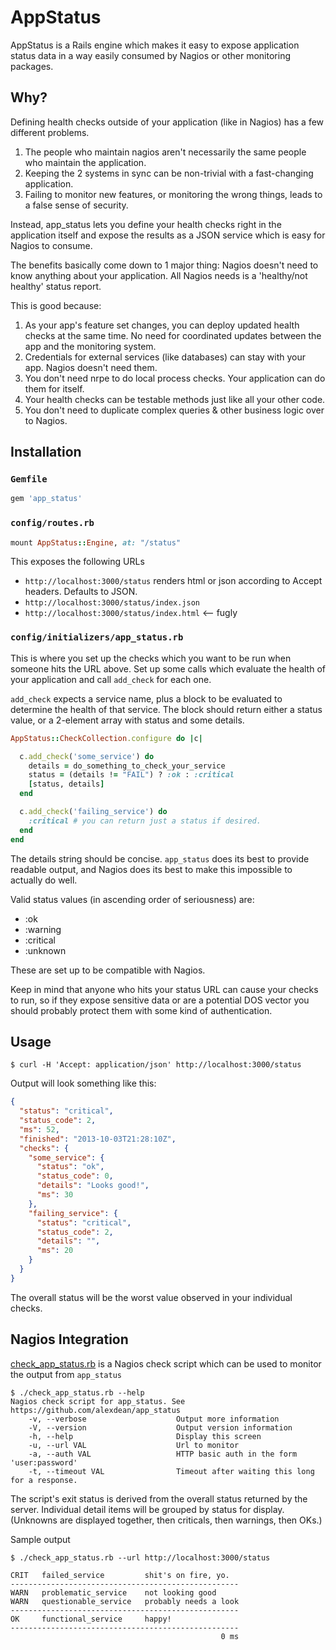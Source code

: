 # AppStatus

AppStatus is a Rails engine which makes it easy to expose application status
data in a way easily consumed by Nagios or other monitoring packages.

## Why?

Defining health checks outside of your application (like in Nagios)
has a few different problems.

  1. The people who maintain nagios aren't necessarily
     the same people who maintain the application.
  1. Keeping the 2 systems in sync can be non-trivial with a fast-changing
     application.
  1. Failing to monitor new features, or monitoring the wrong things, leads
     to a false sense of security.

Instead, app_status lets you define your health checks right in the application
itself and expose the results as a JSON service which is easy for Nagios
to consume.

The benefits basically come down to 1 major thing: Nagios doesn't need to know
anything about your application. All Nagios needs is a 'healthy/not healthy'
status report.

This is good because:

  1. As your app's feature set changes, you can deploy updated health checks
     at the same time. No need for coordinated updates between the app and
     the monitoring system.
  1. Credentials for external services (like databases) can stay with your
     app. Nagios doesn't need them.
  1. You don't need nrpe to do local process checks. Your application can do
     them for itself.
  1. Your health checks can be testable methods just like all your other code.
  1. You don't need to duplicate complex queries & other business logic over
     to Nagios.

## Installation

### `Gemfile`

```ruby
gem 'app_status'
```

### `config/routes.rb`

```ruby
mount AppStatus::Engine, at: "/status"
```

This exposes the following URLs
  - `http://localhost:3000/status`
    renders html or json according to Accept headers. Defaults to JSON.
  - `http://localhost:3000/status/index.json`
  - `http://localhost:3000/status/index.html` <-- fugly


### `config/initializers/app_status.rb`

This is where you set up the checks which you want to be run when
someone hits the URL above. Set up some calls which evaluate the health
of your application and call `add_check` for each one.

`add_check` expects a service name, plus a block to be evaluated to determine
the health of that service. The block should return either a status value, or
a 2-element array with status and some details.

```ruby
AppStatus::CheckCollection.configure do |c|

  c.add_check('some_service') do
    details = do_something_to_check_your_service
    status = (details != "FAIL") ? :ok : :critical
    [status, details]
  end

  c.add_check('failing_service') do
    :critical # you can return just a status if desired.
  end
end
```

The details string should be concise. `app_status` does its best to provide
readable output, and Nagios does its best to make this impossible to actually
do well.

Valid status values (in ascending order of seriousness) are:
  - :ok
  - :warning
  - :critical
  - :unknown

These are set up to be compatible with Nagios.

Keep in mind that anyone who hits your status URL can cause your checks to run,
so if they expose sensitive data or are a potential DOS vector you should
probably protect them with some kind of authentication.

## Usage

`$ curl -H 'Accept: application/json' http://localhost:3000/status`

Output will look something like this:
```json
{
  "status": "critical",
  "status_code": 2,
  "ms": 52,
  "finished": "2013-10-03T21:28:10Z",
  "checks": {
    "some_service": {
      "status": "ok",
      "status_code": 0,
      "details": "Looks good!",
      "ms": 30
    },
    "failing_service": {
      "status": "critical",
      "status_code": 2,
      "details": "",
      "ms": 20
    }
  }
}
```

The overall status will be the worst value observed in your individual checks.

## Nagios Integration

[check_app_status.rb](check_app_status.rb)
is a Nagios check script which can be used to monitor the output from `app_status`

```
$ ./check_app_status.rb --help
Nagios check script for app_status. See https://github.com/alexdean/app_status
    -v, --verbose                    Output more information
    -V, --version                    Output version information
    -h, --help                       Display this screen
    -u, --url VAL                    Url to monitor
    -a, --auth VAL                   HTTP basic auth in the form 'user:password'
    -t, --timeout VAL                Timeout after waiting this long for a response.
```

The script's exit status is derived from the overall status returned by the
server. Individual detail items will be grouped by status for display.
(Unknowns are displayed together, then criticals, then warnings, then OKs.)

Sample output

```
$ ./check_app_status.rb --url http://localhost:3000/status

CRIT   failed_service         shit's on fire, yo.
---------------------------------------------------
WARN   problematic_service    not looking good
WARN   questionable_service   probably needs a look
---------------------------------------------------
OK     functional_service     happy!
---------------------------------------------------
                                               0 ms
```
